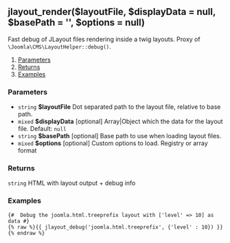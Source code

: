 ## jlayout_render($layoutFile, $displayData = null, $basePath = '', $options = null)

Fast debug of JLayout files rendering inside a twig layouts. Proxy of `\Joomla\CMS\LayoutHelper::debug()`.  

1. [Parameters](#parameters)
1. [Returns](#returns)
2. [Examples](#examples)

### Parameters <a id="parameters"></a>

* `string`  **$layoutFile**   Dot separated path to the layout file, relative to base path.
* `mixed`   **$displayData**  [optional] Array|Object which the data for the layout file. Default: `null`
* `string`  **$basePath**     [optional] Base path to use when loading layout files.
* `mixed`   **$options**      [optional] Custom options to load. Registry or array format

### Returns <a id="returns"></a>

`string`  HTML with layout output + debug info

### Examples <a id="examples"></a>

```twig
{#  Debug the joomla.html.treeprefix layout with ['level' => 10] as data #}
{% raw %}{{ jlayout_debug('joomla.html.treeprefix', {'level' : 10}) }}{% endraw %}
```
